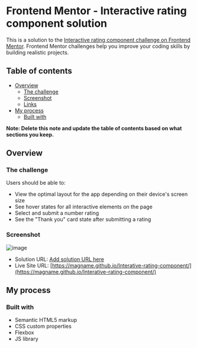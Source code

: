 # Frontend Mentor - Interactive rating component solution

This is a solution to the [Interactive rating component challenge on Frontend Mentor](https://www.frontendmentor.io/challenges/interactive-rating-component-koxpeBUmI). Frontend Mentor challenges help you improve your coding skills by building realistic projects. 

## Table of contents

- [Overview](#overview)
  - [The challenge](#the-challenge)
  - [Screenshot](#screenshot)
  - [Links](#links)
- [My process](#my-process)
  - [Built with](#built-with)

**Note: Delete this note and update the table of contents based on what sections you keep.**

## Overview

### The challenge

Users should be able to:

- View the optimal layout for the app depending on their device's screen size
- See hover states for all interactive elements on the page
- Select and submit a number rating
- See the "Thank you" card state after submitting a rating

### Screenshot

![image](https://github.com/magname/Interative-rating-component/assets/60057043/f1483648-a6b6-42b5-b4a8-ea20fc06bd52)

- Solution URL: [Add solution URL here]()
- Live Site URL: [https://magname.github.io/Interative-rating-component/](https://magname.github.io/Interative-rating-component/)

## My process

### Built with

- Semantic HTML5 markup
- CSS custom properties
- Flexbox
- JS library

